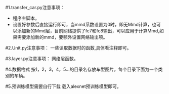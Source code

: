 #1.transfer_car.py注意事项：
* 程序主脚本。
* 设置好参数后直接运行即可，当mmd系数设置为0时，即无Mmd计算，也可以添加新的Mmd层，目前网络提供了fc7和fc8输出，可以应用于计算Mmd,如果需要添加新的mmd，要额外设置网络输出项。


#2.Unit.py注意事项：
一些读取数据时的函数,具体看注释即可。

#3.layer.py注意事项：
网络层函数。

#4.数据格式
按1，2，3，4，5...的目录名存放车型图片，每个目录下面为一个类别的车辆。

#5.预训练模型需要自行下载
载入alexnet预训练模型即可。
